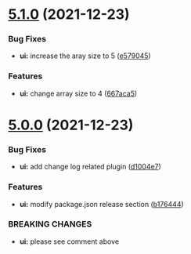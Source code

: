 # [5.1.0](https://github.com/mengzhou44/semantic-demo/compare/v5.0.0...v5.1.0) (2021-12-23)


### Bug Fixes

* **ui:** increase the aray size to 5 ([e579045](https://github.com/mengzhou44/semantic-demo/commit/e579045639cde5c0d5b63ed3660c122593c08324))


### Features

* **ui:** change array size to 4 ([667aca5](https://github.com/mengzhou44/semantic-demo/commit/667aca5b59b8f8e9b576d041453c87d454730eb4))

# [5.0.0](https://github.com/mengzhou44/semantic-demo/compare/v4.1.0...v5.0.0) (2021-12-23)


### Bug Fixes

* **ui:** add change log related  plugin ([d1004e7](https://github.com/mengzhou44/semantic-demo/commit/d1004e7e1aba86569e0977ccdb2a0e6355981f10))


### Features

* **ui:** modify package.json release section ([b176444](https://github.com/mengzhou44/semantic-demo/commit/b176444a77ab6582df1fe090d85c995ee20be0e1))


### BREAKING CHANGES

* **ui:** please see comment above

